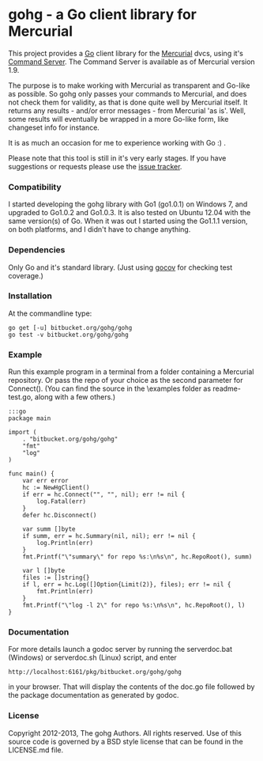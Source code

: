 # gohg - a Go client library for Mercurial

This project provides a [Go](http://golang.org) client library for the
[Mercurial](http://mercurial.selenic.com) dvcs, using it's
[Command Server](http://mercurial.selenic.com/wiki/CommandServer).
The Command Server is available as of Mercurial version 1.9.

The purpose is to make working with Mercurial as transparent and Go-like as
possible. So gohg only passes your commands to Mercurial, and does not check
them for validity, as that is done quite well by Mercurial itself.
It returns any results - and/or error messages - from Mercurial 'as is'.
Well, some results will eventually be wrapped in a more Go-like form, like
changeset info for instance.

It is as much an occasion for me to experience working with Go :) .

Please note that this tool is still in it's very early stages.
If you have suggestions or requests please use the
[issue tracker](https://bitbucket.org/gohg/gohg/issues?status=new&status=open).

### Compatibility

I started developing the gohg library with Go1 (go1.0.1) on Windows 7,
and upgraded to Go1.0.2 and Go1.0.3.
It is also tested on Ubuntu 12.04 with the same version(s) of Go.
When it was out I started using the Go1.1.1 version, on both platforms, and I
didn't have to change anything.

### Dependencies

Only Go and it's standard library. (Just using
[gocov](https://github.com/axw/gocov) for checking test coverage.)

### Installation

At the commandline type:

    go get [-u] bitbucket.org/gohg/gohg
    go test -v bitbucket.org/gohg/gohg

### Example

Run this example program in a terminal from a folder containing a Mercurial
repository. Or pass the repo of your choice as the second parameter for
Connect(). (You can find the source in the \examples folder as readme-test.go,
along with a few others.)

    :::go
    package main

    import (
        . "bitbucket.org/gohg/gohg"
        "fmt"
        "log"
    )

    func main() {
        var err error
        hc := NewHgClient()
        if err = hc.Connect("", "", nil); err != nil {
            log.Fatal(err)
        }
        defer hc.Disconnect()

        var summ []byte
        if summ, err = hc.Summary(nil, nil); err != nil {
            log.Println(err)
        }
        fmt.Printf("\"summary\" for repo %s:\n%s\n", hc.RepoRoot(), summ)

        var l []byte
        files := []string{}
        if l, err = hc.Log([]Option{Limit(2)}, files); err != nil {
            fmt.Println(err)
        }
        fmt.Printf("\"log -l 2\" for repo %s:\n%s\n", hc.RepoRoot(), l)
    }

### Documentation

For more details launch a godoc server by running the serverdoc.bat (Windows)
or serverdoc.sh (Linux) script, and enter

    http://localhost:6161/pkg/bitbucket.org/gohg/gohg

in your browser.
That will display the contents of the doc.go file followed by the package
documentation as generated by godoc.

### License

Copyright 2012-2013, The gohg Authors. All rights reserved.
Use of this source code is governed by a BSD style license
that can be found in the LICENSE.md file.
